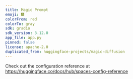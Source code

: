 ```yaml
---
title: Magic Prompt
emoji: 🎆
colorFrom: red
colorTo: gray
sdk: gradio
sdk_version: 3.12.0
app_file: app.py
pinned: false
license: apache-2.0
duplicated_from: huggingface-projects/magic-diffusion
---
```


Check out the configuration reference at https://huggingface.co/docs/hub/spaces-config-reference
